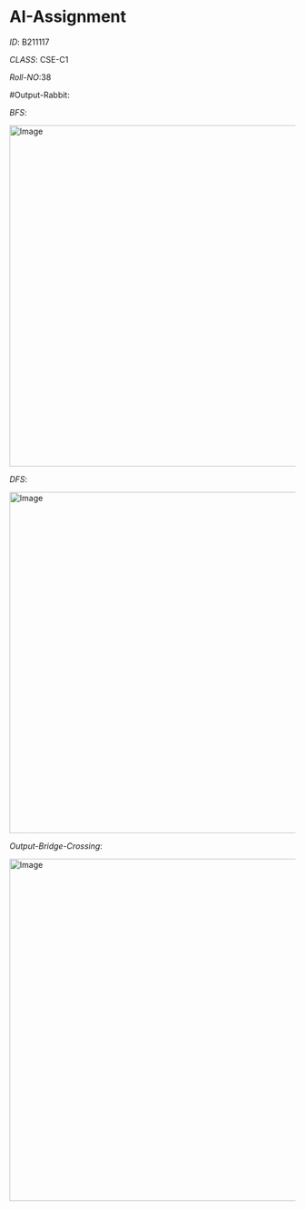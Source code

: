 # AI-Assignment

*ID*:   B211117

*CLASS*: CSE-C1

*Roll-NO*:38

#Output-Rabbit:

*BFS*:

<img width="1366" height="600" alt="Image" src="https://github.com/user-attachments/assets/df8751e3-1525-47ce-b6e8-6833a728d8d3" />

*DFS*:

<img width="1366" height="600" alt="Image" src="https://github.com/user-attachments/assets/a87e6f89-a134-4805-9ab4-514bcda642e6" />

*Output-Bridge-Crossing*:

<img width="1361" height="602" alt="Image" src="https://github.com/user-attachments/assets/b85c726c-84e8-459d-8231-17399aed49d0" />

